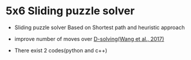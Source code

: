 # 5x6 Sliding puzzle solver

- Sliding puzzle solver Based on Shortest path and heuristic approach
- improve number of moves over [D-solving(Wang et al., 2017)](https://www.tandfonline.com/doi/full/10.1080/0952813X.2016.1259270)

- There exist 2 codes(python and c++)
